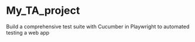 # My_TA_project
Build a comprehensive test suite with Cucumber in Playwright to automated testing a web app
